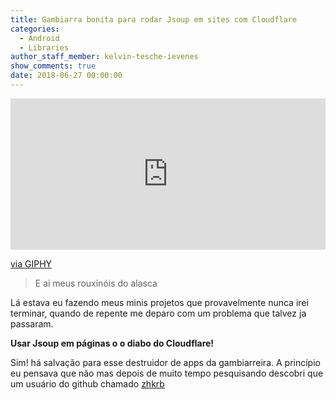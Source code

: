 ```yaml
---
title: Gambiarra bonita para rodar Jsoup em sites com Cloudflare
categories:
  - Android
  - Libraries
author_staff_member: kelvin-tesche-ievenes
show_comments: true
date: 2018-06-27 00:00:00
---
```


<div style="width:100%;height:0;padding-bottom:48%;position:relative;"><iframe src="https://giphy.com/embed/V6R9thgW7fimI" style="position:absolute" class="giphy-embed" allowfullscreen="" width="100%" height="100%" frameborder="0"></iframe></div>

[via GIPHY](https://giphy.com/gifs/creepy-beard-zach-galifianakis-V6R9thgW7fimI)

> E ai meus rouxin&oacute;is do alasca

L&aacute; estava eu fazendo meus minis projetos que provavelmente nunca irei terminar, quando de repente me deparo com um problema que talvez ja passaram.

**Usar Jsoup em p&aacute;ginas o o diabo do Cloudflare!**

Sim! h&aacute; salva&ccedil;&atilde;o para esse destruidor de apps da gambiarreira. A princ&iacute;pio eu pensava que n&atilde;o mas depois de muito tempo pesquisando descobri que um usu&aacute;rio do github chamado [zhkrb](https://github.com/zhkrb)&nbsp;